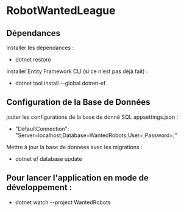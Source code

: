# RobotWantedLeague

## Dépendances

Installer les dépendances :

- dotnet restore

Installer Entity Framework CLI (si ce n'est pas déjà fait) :

- dotnet tool install --global dotnet-ef


## Configuration de la Base de Données

jouter les configurations de la base de donné SQL appsettings.json :

- "DefaultConnection": "Server=localhost;Database=WantedRobots;User=<utilisateur>;Password=<Password>;"

Mettre à jour la base de données avec les migrations :

- dotnet ef database update


## Pour lancer l'application en mode de développement :


- dotnet watch --project WantedRobots


